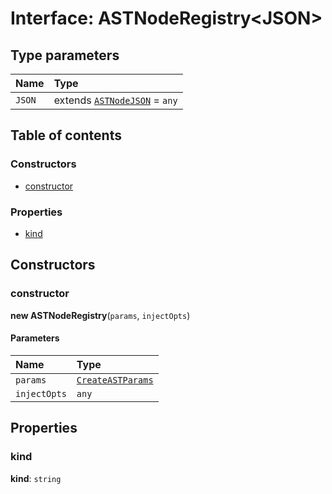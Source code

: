 # Interface: ASTNodeRegistry\<JSON>

## Type parameters

| Name | Type |
| :------ | :------ |
| `JSON` | extends [`ASTNodeJSON`](/auto-docs/fixed-layout-editor/interfaces/ASTNodeJSON.md) = `any` |

## Table of contents

### Constructors

* [constructor](/auto-docs/fixed-layout-editor/interfaces/ASTNodeRegistry.md#constructor)

### Properties

* [kind](/auto-docs/fixed-layout-editor/interfaces/ASTNodeRegistry.md#kind)

## Constructors

### constructor

**new ASTNodeRegistry**(`params`, `injectOpts`)

#### Parameters

| Name | Type |
| :------ | :------ |
| `params` | [`CreateASTParams`](/auto-docs/fixed-layout-editor/interfaces/CreateASTParams.md) |
| `injectOpts` | `any` |

## Properties

### kind

**kind**: `string`
